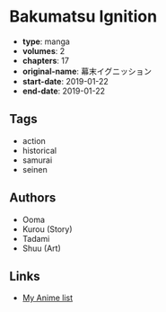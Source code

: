 # Bakumatsu Ignition

-   **type**: manga
-   **volumes**: 2
-   **chapters**: 17
-   **original-name**: 幕末イグニッション
-   **start-date**: 2019-01-22
-   **end-date**: 2019-01-22

## Tags

-   action
-   historical
-   samurai
-   seinen

## Authors

-   Ooma
-   Kurou (Story)
-   Tadami
-   Shuu (Art)

## Links

-   [My Anime list](https://myanimelist.net/manga/121033/Bakumatsu_Ignition)
